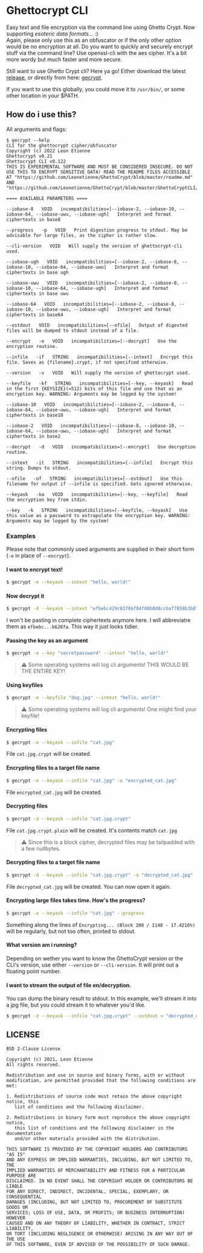 # Ghettocrypt CLI
Easy text and file encryption via the command line using Ghetto Crypt. Now supporting *esoteric data formats*... :)  
Again, please only use this as an obfuscator or if the only other option would be no encryption at all.
Do you want to quickly and securely encrypt stuff via the command line? Use openssl-cli with the aes cipher. It's a bit more wordy but much faster and more secure.

Still want to use Ghetto Crypt cli? Here ya go!
Either download the latest [release](https://github.com/Leonetienne/GhettoCrypt/releases), or directly from here: [gecrypt](https://github.com/Leonetienne/GhettoCrypt/blob/master/GhettoCryptCLI/gecrypt).

If you want to use this globally, you could move it to `/usr/bin/`, or some other location in your $PATH.

## How do i use this?
All arguments and flags:
```
$ gecrypt --help
CLI for the ghettocrypt cipher/obfuscator
Copyright (c) 2022 Leon Etienne
Ghettocrypt v0.21
Ghettocrypt CLI v0.122
THIS IS EXPERIMENTAL SOFTWARE AND MUST BE CONSIDERED INSECURE. DO NOT USE THIS TO ENCRYPT SENSITIVE DATA! READ THE README FILES ACCESSIBLE AT "https://github.com/Leonetienne/GhettoCrypt/blob/master/readme.md" AND "https://github.com/Leonetienne/GhettoCrypt/blob/master/GhettoCryptCLI/readme.md"

==== AVAILABLE PARAMETERS ====

--iobase-8   VOID   incompatibilities=[--iobase-2, --iobase-10, --iobase-64, --iobase-uwu, --iobase-ugh]   Interpret and format ciphertexts in base8

--progress   -p   VOID   Print digestion progress to stdout. May be advisable for large files, as the cipher is rather slow.

--cli-version   VOID   Will supply the version of ghettocrypt-cli used.

--iobase-ugh   VOID   incompatibilities=[--iobase-2, --iobase-8, --iobase-10, --iobase-64, --iobase-uwu]   Interpret and format ciphertexts in base ugh

--iobase-uwu   VOID   incompatibilities=[--iobase-2, --iobase-8, --iobase-10, --iobase-64, --iobase-ugh]   Interpret and format ciphertexts in base uwu

--iobase-64   VOID   incompatibilities=[--iobase-2, --iobase-8, --iobase-10, --iobase-uwu, --iobase-ugh]   Interpret and format ciphertexts in base64

--ostdout   VOID   incompatibilities=[--ofile]   Output of digested files will be dumped to stdout instead of a file.

--encrypt   -e   VOID   incompatibilities=[--decrypt]   Use the encryption routine.

--infile   -if   STRING   incompatibilities=[--intext]   Encrypt this file. Saves as {filename}.crypt, if not specified otherwise.

--version   -v   VOID   Will supply the version of ghettocrypt used.

--keyfile   -kf   STRING   incompatibilities=[--key, --keyask]   Read in the first {KEYSIZE}(=512) bits of this file and use that as an encryption key. WARNING: Arguments may be logged by the system!

--iobase-10   VOID   incompatibilities=[--iobase-2, --iobase-8, --iobase-64, --iobase-uwu, --iobase-ugh]   Interpret and format ciphertexts in base10

--iobase-2   VOID   incompatibilities=[--iobase-8, --iobase-10, --iobase-64, --iobase-uwu, --iobase-ugh]   Interpret and format ciphertexts in base2

--decrypt   -d   VOID   incompatibilities=[--encrypt]   Use decryption routine.

--intext   -it   STRING   incompatibilities=[--infile]   Encrypt this string. Dumps to stdout.

--ofile   -of   STRING   incompatibilities=[--ostdout]   Use this filename for output if --infile is specified. Gets ignored otherwise.

--keyask   -ka   VOID   incompatibilities=[--key, --keyfile]   Read the encryption key from stdin.

--key   -k   STRING   incompatibilities=[--keyfile, --keyask]   Use this value as a password to extrapolate the encryption key. WARNING: Arguments may be logged by the system!
```

###  Examples
Please note that commonly used arguments are supplied in their short form (`-e` in place of `--encrypt`).

#### I want to encrypt text!
```sh
$ gecrypt -e --keyask --intext "hello, world!"
```

#### Now decrypt it
```sh
$ gecrypt -d --keyask --intext "efbebc429c8370bf84f00b0d8ccbaf7858b3b87d71ff58cb1cfefa8fb0c68094c0865565873aa8a5254ede59be46e81a4d4917e679b18cb290dbd6669cb6207a"
```
I won't be pasting in complete ciphertexts anymore here. I will abbreviatre them as `efbebc...b6207a`. This way it just looks tidier.

#### Passing the key as an argument
```sh
$ gecrypt -e --key "secretpassword" --intext "hello, world!"
```
> :warning: Some operating systems will log cli arguments! THIS WOULD BE THE ENTIRE KEY!

#### Using keyfiles
```sh
$ gecrypt -e --keyfile "dog.jpg" --intext "hello, world!"
```
> :warning: Some operating systems will log cli arguments! One might find your keyfile!

#### Encrypting files
```sh
$ gecrypt -e --keyask --infile "cat.jpg"
```
File `cat.jpg.crypt` will be created.

#### Encrypting files to a target file name
```sh
$ gecrypt -e --keyask --infile "cat.jpg" -o "encrypted_cat.jpg"
```
File `encrypted_cat.jpg` will be created.

#### Decrypting files
```sh
$ gecrypt -d --keyask --infile "cat.jpg.crypt"
```
File `cat.jpg.crypt.plain` will be created. It's contents match `cat.jpg`  
> :warning: Since this is a block cipher, decrypted files may be tailpadded with a few nullbytes.

#### Decrypting files to a target file name
```sh
$ gecrypt -d --keyask --infile "cat.jpg.crypt" -o "decrypted_cat.jpg"
```
File `decrypted_cat.jpg` will be created. You can now open it again.

#### Encrypting large files takes time. How's the progress?
```sh
$ gecrypt -e --keyask --infile "cat.jpg" --progress
```
Something along the lines of `Encrypting... (Block 200 / 1148 - 17.4216%)` will be regularly, but not too often, printed to stdout.

#### What version am i running?
Depending on wether you want to know the GhettoCrypt version or the CLI's version, use either `--version` or `--cli-version`. It will print out a floating point number.

#### I want to stream the output of file en/decryption.
You can dump the binary result to stdout. In this example, we'll stream it into a jpg file,
but you could stream it to whatever you'd like.
```sh
$ gecrypt -d --keyask --infile "cat.jpg.crypt" --ostdout > "decrypted_cat.jpg"
```

## LICENSE
```
BSD 2-Clause License

Copyright (c) 2021, Leon Etienne
All rights reserved.

Redistribution and use in source and binary forms, with or without
modification, are permitted provided that the following conditions are met:

1. Redistributions of source code must retain the above copyright notice, this
   list of conditions and the following disclaimer.

2. Redistributions in binary form must reproduce the above copyright notice,
   this list of conditions and the following disclaimer in the documentation
   and/or other materials provided with the distribution.

THIS SOFTWARE IS PROVIDED BY THE COPYRIGHT HOLDERS AND CONTRIBUTORS "AS IS"
AND ANY EXPRESS OR IMPLIED WARRANTIES, INCLUDING, BUT NOT LIMITED TO, THE
IMPLIED WARRANTIES OF MERCHANTABILITY AND FITNESS FOR A PARTICULAR PURPOSE ARE
DISCLAIMED. IN NO EVENT SHALL THE COPYRIGHT HOLDER OR CONTRIBUTORS BE LIABLE
FOR ANY DIRECT, INDIRECT, INCIDENTAL, SPECIAL, EXEMPLARY, OR CONSEQUENTIAL
DAMAGES (INCLUDING, BUT NOT LIMITED TO, PROCUREMENT OF SUBSTITUTE GOODS OR
SERVICES; LOSS OF USE, DATA, OR PROFITS; OR BUSINESS INTERRUPTION) HOWEVER
CAUSED AND ON ANY THEORY OF LIABILITY, WHETHER IN CONTRACT, STRICT LIABILITY,
OR TORT (INCLUDING NEGLIGENCE OR OTHERWISE) ARISING IN ANY WAY OUT OF THE USE
OF THIS SOFTWARE, EVEN IF ADVISED OF THE POSSIBILITY OF SUCH DAMAGE.
```
